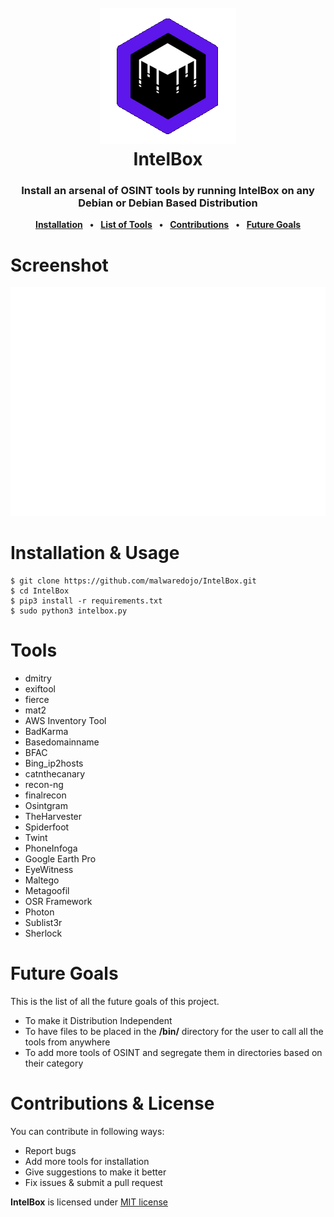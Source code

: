 <h1 align="center">
  <br>
  <a href="https://github.com/malwaredojo/IntelBox"><img src="https://github.com/malwaredojo/IntelBox/blob/main/imgs/intelbox-logo.png" alt="IntelBox"></a>
  <br>
  IntelBox
  <br>
</h1>


<h3 align="center">
<b>Install an arsenal of OSINT tools by running IntelBox on any Debian or Debian Based Distribution</b>
</h3>

<p align="center">
<b><a href="https://github.com/malwaredojo/IntelBox#installation--usage">Installation</a></b>
<b>&ensp;•&ensp;</b>
<b><a href="https://github.com/malwaredojo/IntelBox#tools">List of Tools</a></b>
<b>&ensp;•&ensp;</b>
<b><a href="https://github.com/malwaredojo/IntelBox#contributions--license">Contributions</a></b>
<b>&ensp;•&ensp;</b>
<b><a href="https://github.com/malwaredojo/IntelBox#future-goals">Future Goals</a></b>
</p>



# Screenshot
![Image](https://github.com/malwaredojo/IntelBox/blob/main/imgs/intelbox.svg)


# Installation & Usage
```
$ git clone https://github.com/malwaredojo/IntelBox.git
$ cd IntelBox
$ pip3 install -r requirements.txt
$ sudo python3 intelbox.py
```

# Tools 

- dmitry
- exiftool
- fierce
- mat2
- AWS Inventory Tool
- BadKarma
- Basedomainname
- BFAC
- Bing_ip2hosts
- catnthecanary
- recon-ng
- finalrecon
- Osintgram
- TheHarvester
- Spiderfoot
- Twint
- PhoneInfoga
- Google Earth Pro
- EyeWitness
- Maltego
- Metagoofil
- OSR Framework
- Photon
- Sublist3r
- Sherlock

# Future Goals
This is the list of all the future goals of this project.
- To make it Distribution Independent
- To have files to be placed in the **/bin/** directory for the user to call all the tools from anywhere
- To add more tools of OSINT and segregate them in directories based on their category


# Contributions & License

You can contribute in following ways:

- Report bugs
- Add more tools for installation
- Give suggestions to make it better
- Fix issues & submit a pull request


**IntelBox** is licensed under [MIT license](https://mit-license.org/)
